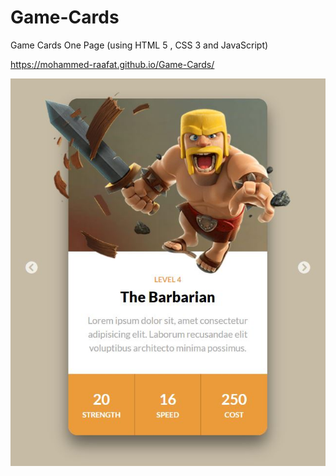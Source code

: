 # Game-Cards

Game Cards One Page (using HTML 5 , CSS 3 and JavaScript)

https://mohammed-raafat.github.io/Game-Cards/

![Site Preview Image](https://github.com/Mohammed-Raafat/Game-Cards/blob/master/CharacterSample.jpg)
